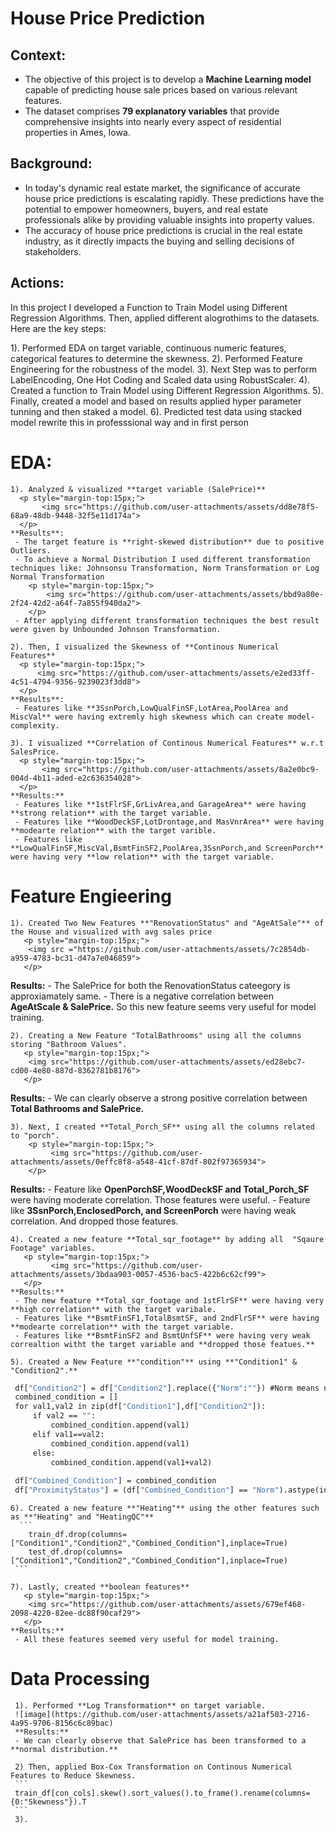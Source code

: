# House Price Prediction
## Context:
- The objective of this project is to develop a **Machine Learning model** capable of predicting house sale prices based on various relevant features. 
- The dataset comprises **79 explanatory variables** that provide comprehensive insights into nearly every aspect of residential properties in Ames, Iowa.

## Background:
- In today's dynamic real estate market, the significance of accurate house price predictions is escalating rapidly. These predictions have the potential to empower homeowners, buyers, and real estate professionals alike by providing valuable insights into property values.
- The accuracy of house price predictions is crucial in the real estate industry, as it directly impacts the buying and selling decisions of stakeholders. 

## Actions:
In this project I developed a Function to Train Model using Different Regression Algorithms. Then, applied different alogrothims to the datasets. Here are the key steps:

1). Performed EDA on target variable, continuous numeric features, categorical features to determine the skewness.
2). Performed Feature Engineering for the robustness of the model.
3). Next Step was to perform LabelEncoding, One Hot Coding and Scaled data using RobustScaler.
4). Created a function to Train Model using Different Regression Algorithms.
5). Finally, created a model and based on results applied hyper parameter tunning and then staked a model.
6). Predicted test data using stacked model rewrite this in professsional way and in first person

# EDA:   
    1). Analyzed & visualized **target variable (SalePrice)**
      <p style="margin-top:15px;">
           <img src="https://github.com/user-attachments/assets/dd8e78f5-68a9-48db-9448-32f5e11d174a">
      </p>
    **Results**:
     - The target feature is **right-skewed distribution** due to positive Outliers.
     - To achieve a Normal Distribution I used different transformation techniques like: Johnsonsu Transformation, Norm Transformation or Log Normal Transformation
        <p style="margin-top:15px;">
            <img src="https://github.com/user-attachments/assets/bbd9a80e-2f24-42d2-a64f-7a855f940da2">
        </p>
     - After applying different transformation techniques the best result were given by Unbounded Johnson Transformation.

    2). Then, I visualized the Skewness of **Continous Numerical Features**
      <p style="margin-top:15px;">
          <img src="https://github.com/user-attachments/assets/e2ed33ff-4c51-4794-9356-9239023f3dd8">
      </p>
    **Results**:
     - Features like **3SsnPorch,LowQualFinSF,LotArea,PoolArea and MiscVal** were having extremly high skewness which can create model-complexity.
    
    3). I visualized **Correlation of Continous Numerical Features** w.r.t SalesPrice.
      <p style="margin-top:15px;">
           <img src="https://github.com/user-attachments/assets/8a2e0bc9-004d-4b11-aded-e2c636354028">
      </p>
    **Results:**
     - Features like **1stFlrSF,GrLivArea,and GarageArea** were having **strong relation** with the target variable.
     - Features like **WoodDeckSF,LotDrontage,and MasVnrArea** were having **modearte relation** with the target varible.
     - Features like **LowQualFinSF,MiscVal,BsmtFinSF2,PoolArea,3SsnPorch,and ScreenPorch** were having very **low relation** with the target variable.

# Feature Engieering 

    1). Created Two New Features **"RenovationStatus" and "AgeAtSale"** of the House and visualized with avg sales price
       <p style="margin-top:15px;">
        <img src ="https://github.com/user-attachments/assets/7c2854db-a959-4783-bc31-d47a7e046859">
       </p>
   **Results:**
     - The SalePrice for both the RenovationStatus cateegory is approxiamately same.
     - There is a negative correlation between **AgeAtScale & SalePrice.** So this new feature seems very useful for model training.

    2). Creating a New Feature "TotalBathrooms" using all the columns storing "Bathroom Values".
       <p style="margin-top:15px;">
        <img src="https://github.com/user-attachments/assets/ed28ebc7-cd00-4e80-887d-8362781b8176">
       </p>
   **Results:**
      - We can clearly observe a strong positive correlation between **Total Bathrooms and SalePrice.**
        
    3). Next, I created **Total_Porch_SF** using all the columns related to "porch".
        <p style="margin-top:15px;">
             <img src="https://github.com/user-attachments/assets/0effc8f8-a548-41cf-87df-802f97365934">
        </p>
   **Results:**
      - Feature like **OpenPorchSF,WoodDeckSF and Total_Porch_SF** were having moderate correlation. Those features were useful.
      - Feature like **3SsnPorch,EnclosedPorch, and ScreenPorch** were having weak correlation. And dropped those features.

    4). Created a new feature **Total_sqr_footage** by adding all  "Sqaure Footage" variables.
       <p style="margin-top:15px;">
             <img src="https://github.com/user-attachments/assets/3bdaa903-0057-4536-bac5-422b6c62cf99">
       </p>
    **Results:**
     - The new feature **Total_sqr_footage and 1stFlrSF** were having very **high correlation** with the target varibale.
     - Features like **BsmtFinSF1,TotalBsmtSF, and 2ndFlrSF** were having **modearte correlation** with the target variable.
     - Features like **BsmtFinSF2 and BsmtUnfSF** were having very weak correaltion witht the target variable and **dropped those featues.**

    5). Created a New Feature **"condition"** using **"Condition1" & "Condition2".**
   ```def condition(df):
    df["Condition2"] = df["Condition2"].replace({"Norm":""}) #Norm means normal which indicates there's no second condition
    combined_condition = []
    for val1,val2 in zip(df["Condition1"],df["Condition2"]):
        if val2 == "":
            combined_condition.append(val1)
        elif val1==val2:
            combined_condition.append(val1)
        else:
            combined_condition.append(val1+val2)
            
    df["Combined_Condition"] = combined_condition
    df["ProximityStatus"] = (df["Combined_Condition"] == "Norm").astype(int)
   ```

    6). Created a new feature **"Heating"** using the other features such as **"Heating" and "HeatingQC"**
      ```
        train_df.drop(columns=["Condition1","Condition2","Combined_Condition"],inplace=True)
        test_df.drop(columns=["Condition1","Condition2","Combined_Condition"],inplace=True)
     ```

    7). Lastly, created **boolean features**
       <p style="margin-top:15px;">
        <img src="https://github.com/user-attachments/assets/679ef468-2098-4220-82ee-dc88f90caf29">
       </p>
    **Results:**
     - All these features seemed very useful for model training.

# Data Processing 
     1). Performed **Log Transformation** on target variable. 
     ![image](https://github.com/user-attachments/assets/a21af503-2716-4a95-9706-8156c6c89bac)
     **Results:**
     - We can clearly observe that SalePrice has been transformed to a **normal distribution.** 

     2) Then, applied Box-Cox Transformation on Continous Numerical Features to Reduce Skewness.
     ```
     train_df[con_cols].skew().sort_values().to_frame().rename(columns={0:"Skewness"}).T
     ```
     3). 





                                                                      

   






